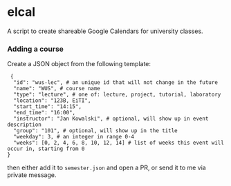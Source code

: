 # elcal

A script to create shareable Google Calendars for university classes.

### Adding a course

Create a JSON object from the following template:

```
 {
  "id": "wus-lec", # an unique id that will not change in the future
  "name": "WUS", # course name
  "type": "lecture", # one of: lecture, project, tutorial, laboratory
  "location": "123B, EiTI",
  "start_time": "14:15",
  "end_time": "16:00",
  "instructor": "Jan Kowalski", # optional, will show up in event description
  "group": "101", # optional, will show up in the title
  "weekday": 3, # an integer in range 0-4
  "weeks": [0, 2, 4, 6, 8, 10, 12, 14] # list of weeks this event will occur in, starting from 0 
}
```
then either add it to `semester.json` and open a PR, or send it to me via private message.
